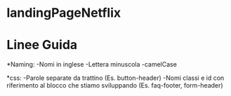 # landingPageNetflix

# Linee Guida

*Naming:
-Nomi in inglese
-Lettera minuscola
-camelCase

*css:
-Parole separate da trattino (Es. button-header)
-Nomi classi e id con riferimento al blocco che stiamo sviluppando (Es. faq-footer, form-header)
